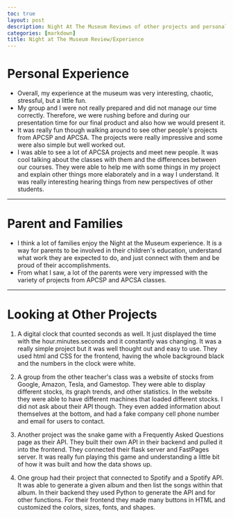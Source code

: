 ```yaml
---
toc: true
layout: post
description: Night At The Museum Reviews of other projects and personal experience.   
categories: [markdown]
title: Night at The Museum Review/Experience
---
```


# Personal Experience
- Overall, my experience at the museum was very interesting, chaotic, stressful, but a little fun. 
- My group and I were not really prepared and did not manage our time correctly. Therefore, we were rushing before and during our presentation time for our final product and also how we would present it. 
- It was really fun though walking around to see other people's projects from APCSP and APCSA. The projects were really impressive and some were also simple but well worked out. 
- I was able to see a lot of APCSA projects and meet new people. It was cool talking about the classes with them and the differences between our courses. They were able to help me with some things in my project and explain other things more elaborately and in a way I understand. It was really interesting hearing things from new perspectives of other students.

---

# Parent and Families
- I think a lot of families enjoy the Night at the Museum experience. It is a way for parents to be involved in their children's education, understand what work they are expected to do, and just connect with them and be proud of their accomplishments. 
- From what I saw, a lot of the parents were very impressed with the variety of projects from APCSP and APCSA classes. 

---


# Looking at Other Projects

1. A digital clock that counted seconds as well. It just displayed the time with the hour.minutes.seconds and it constantly was changing. It was a really simple project but it was well thought out and easy to use. They used html and CSS for the frontend, having the whole background black and the numbers in the clock were white. 

2. A group from the other teacher's class was a website of stocks from Google, Amazon, Tesla, and Gamestop. They were able to display different stocks, its graph trends, and other statistics. In the website they were able to have different machines that loaded different stocks. I did not ask about their API though. They even added information about themselves at the bottom, and had a fake company cell phone number and email for users to contact. 

3. Another project was the snake game with a Frequently Asked Questions page as their API. They built their own API in their backend and pulled it into the frontend. They connected their flask server and FastPages server. It was really fun playing this game and understanding a little bit of how it was built and how the data shows up. 

4. One group had their project that connected to Spotify and a Spotify API. It was able to generate a given album and then list the songs within that album. In their backend they used Python to generate the API and for other functions. For their frontend they made many buttons in HTML and customized the colors, sizes, fonts, and shapes. 
